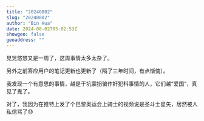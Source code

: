```yaml
---
title: "20240802"
slug: "20240802"
author: "Bin Hua"
date: 2024-08-02T05:02:53Z
showgeo: false
geoaddress: ""
---
```


晃晃悠悠又是一周了，这周事情太多太杂了。

另外之前答应用户的笔记更新也更新了（隔了三年时间，有点惭愧）。

我发现一个有意思的事情，越是干坑蒙拐骗作奸犯科事情的人，它们越“爱国”，真见了鬼了。

对了，我因为在推特上发了个巴黎奥运会上骑士的视频说是圣斗士星矢，居然被人私信骂了😓